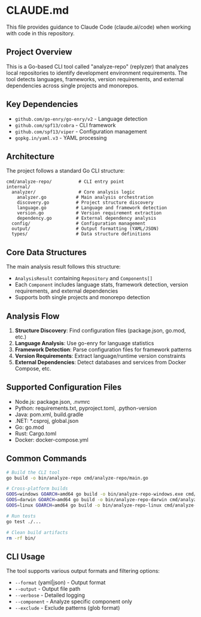 # CLAUDE.md

This file provides guidance to Claude Code (claude.ai/code) when working with code in this repository.

## Project Overview

This is a Go-based CLI tool called "analyze-repo" (replyzer) that analyzes local repositories to identify development environment requirements. The tool detects languages, frameworks, version requirements, and external dependencies across single projects and monorepos.

## Key Dependencies

- `github.com/go-enry/go-enry/v2` - Language detection
- `github.com/spf13/cobra` - CLI framework
- `github.com/spf13/viper` - Configuration management
- `gopkg.in/yaml.v3` - YAML processing

## Architecture

The project follows a standard Go CLI structure:

```
cmd/analyze-repo/          # CLI entry point
internal/
  analyzer/                # Core analysis logic
    analyzer.go           # Main analysis orchestration
    discovery.go          # Project structure discovery
    language.go           # Language and framework detection
    version.go            # Version requirement extraction
    dependency.go         # External dependency analysis
  config/                 # Configuration management
  output/                 # Output formatting (YAML/JSON)
  types/                  # Data structure definitions
```

## Core Data Structures

The main analysis result follows this structure:
- `AnalysisResult` containing `Repository` and `Components[]`
- Each `Component` includes language stats, framework detection, version requirements, and external dependencies
- Supports both single projects and monorepo detection

## Analysis Flow

1. **Structure Discovery**: Find configuration files (package.json, go.mod, etc.)
2. **Language Analysis**: Use go-enry for language statistics
3. **Framework Detection**: Parse configuration files for framework patterns
4. **Version Requirements**: Extract language/runtime version constraints
5. **External Dependencies**: Detect databases and services from Docker Compose, etc.

## Supported Configuration Files

- Node.js: package.json, .nvmrc
- Python: requirements.txt, pyproject.toml, .python-version
- Java: pom.xml, build.gradle
- .NET: *.csproj, global.json
- Go: go.mod
- Rust: Cargo.toml
- Docker: docker-compose.yml

## Common Commands

```bash
# Build the CLI tool
go build -o bin/analyze-repo cmd/analyze-repo/main.go

# Cross-platform builds
GOOS=windows GOARCH=amd64 go build -o bin/analyze-repo-windows.exe cmd/analyze-repo/main.go
GOOS=darwin GOARCH=amd64 go build -o bin/analyze-repo-darwin cmd/analyze-repo/main.go
GOOS=linux GOARCH=amd64 go build -o bin/analyze-repo-linux cmd/analyze-repo/main.go

# Run tests
go test ./...

# Clean build artifacts
rm -rf bin/
```

## CLI Usage

The tool supports various output formats and filtering options:
- `--format` (yaml|json) - Output format
- `--output` - Output file path
- `--verbose` - Detailed logging
- `--component` - Analyze specific component only
- `--exclude` - Exclude patterns (glob format)